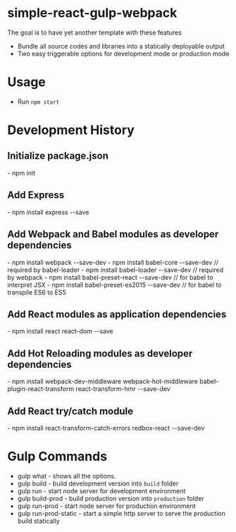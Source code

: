 # simple-react-gulp-webpack
The goal is to have yet another template with these features
- Bundle all source codes and libraries into a statically deployable output
- Two easy triggerable options for development mode or production mode

# Usage
- Run `npm start`

# Development History
<h2>Initialize package.json</h2>
- npm init

<h2>Add Express</h2>
- npm install express --save

<h2>Add Webpack and Babel modules as developer dependencies</h2>
- npm install webpack --save-dev
- npm install babel-core --save-dev // required by babel-loader
- npm install babel-loader --save-dev // required by webpack
- npm install babel-preset-react --save-dev // for babel to interpret JSX
- npm install babel-preset-es2015 --save-dev // for babel to transpile ES6 to ES5

<h2>Add React modules as application dependencies</h2>
- npm install react react-dom --save

<h2>Add Hot Reloading modules as developer dependencies</h2>
- npm install webpack-dev-middleware webpack-hot-middleware babel-plugin-react-transform react-transform-hmr --save-dev

<h2>Add React try/catch module</h2>
- npm install react-transform-catch-errors redbox-react --save-dev

# Gulp Commands
- gulp what - shows all the options.
- gulp build - build development version into `build` folder
- gulp run - start node server for development environment
- gulp build-prod - build production version into `production` folder
- gulp run-prod - start node server for production environment
- gulp run-prod-static - start a simple http server to serve the production build statically
